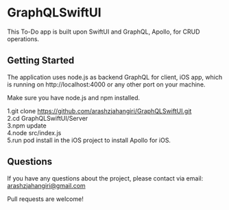 # GraphQLSwiftUI
This To-Do app is built upon SwiftUI and GraphQL, Apollo, for CRUD operations.
<br />
## Getting Started
The application uses node.js as backend GraphQL for client, iOS app,  which is running on http://localhost:4000 or any other port on your machine.<br />

Make sure you have node.js and npm installed.

1.git clone https://github.com/arashzjahangiri/GraphQLSwiftUI.git<br />
2.cd GraphQLSwiftUI/Server<br />
3.npm update<br />
4.node src/index.js<br />
5.run pod install in the iOS project to install Apollo for iOS.<br />

## Questions<br/>
If you have any questions about the project, please contact via email: arashzjahangiri@gmail.com

Pull requests are welcome!
